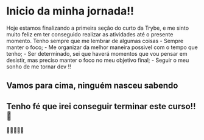 # Inicio da minha jornada!!

Hoje estamos finalizando a primeira seção do curto da Trybe, e me sinto muito feliz em ter conseguido realizar as atividades até o presente momento.
Tenho sempre que me lembrar de algumas coisas
    - Sempre manter o foco;
    - Me organizar da melhor maneira possivel com o tempo que tenho;
    - Ser determinado, sei que haverá momentos que vou pensar em desistir, mas preciso manter o foco no meu objetivo final;
    - Seguir o meu sonho de me tornar dev !!
 
 ## Vamos para cima, ninguém nasceu sabendo
 ## Tenho fé que irei conseguir terminar este curso!!🙌
 🚀🚀🚀🚀🚀